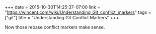 +++
date = 2015-10-30T14:25:37-07:00
link = "https://wincent.com/wiki/Understanding_Git_conflict_markers"
tags = ["git"]
title = "Understanding Git Conflict Markers"
+++

Now those rebase conflict markers make sense.
